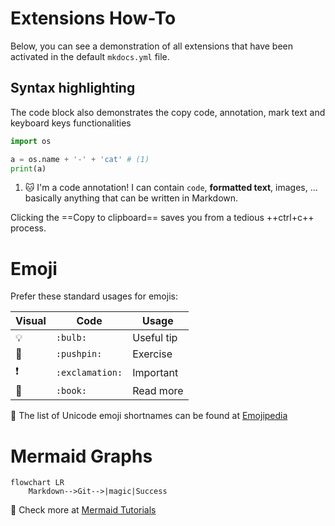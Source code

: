# Extensions How-To

Below, you can see a demonstration of all extensions that have been activated in the default `mkdocs.yml` file.

## Syntax highlighting

The code block also demonstrates the copy code, annotation, mark text and keyboard keys functionalities

```python
import os

a = os.name + '-' + 'cat' # (1)
print(a)
```

1.  :cat: I'm a code annotation! I can contain `code`, __formatted
    text__, images, ... basically anything that can be written in Markdown.

Clicking the ==Copy to clipboard== saves you from a tedious ++ctrl+c++ process.

# Emoji

Prefer these standard usages for emojis:

| Visual        | Code            | Usage      |
|---------------|-----------------|------------|
| :bulb:        | `:bulb:`        | Useful tip |
| :pushpin:     | `:pushpin:`     | Exercise   |
| :exclamation: | `:exclamation:` | Important  |
| :book:        | `:book:`        | Read more  |

:book: The list of Unicode emoji shortnames can be found at [Emojipedia](https://emojipedia.org/twitter/)

# Mermaid Graphs

``` mermaid
flowchart LR
    Markdown-->Git-->|magic|Success
```

:book: Check more at [Mermaid Tutorials](https://mermaid.js.org/config/Tutorials.html)